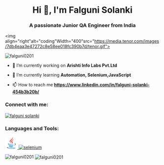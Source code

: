 <h1 align="center">Hi 👋, I'm Falguni Solanki</h1>
<h3 align="center">A passionate Junior QA Engineer from India</h3>

<img align="right"alt="coding"Width="400"src="https://media.tenor.com/images/7db4eaa3e47272c8e58ee018fc390b7d/tenor.gif">

<p align="left"> <img src="https://komarev.com/ghpvc/?username=falguni0201&label=Profile%20views&color=0e75b6&style=flat" alt="falguni0201" /> </p>

- 🔭 I’m currently working on **Arishti Info Labs Pvt.Ltd**

- 🌱 I’m currently learning **Automation, Selenium,JavaScript**

- 📫 How to reach me **https://www.linkedin.com/in/falguni-solanki-454b3b20b/**

<h3 align="left">Connect with me:</h3>
<p align="left">
<a href="https://linkedin.com/in/falguni solanki" target="blank"><img align="center" src="https://raw.githubusercontent.com/rahuldkjain/github-profile-readme-generator/master/src/images/icons/Social/linked-in-alt.svg" alt="falguni solanki" height="30" width="40" /></a>
</p>

<h3 align="left">Languages and Tools:</h3>
<p align="left"> <a href="https://www.java.com" target="_blank" rel="noreferrer"> <img src="https://raw.githubusercontent.com/devicons/devicon/master/icons/java/java-original.svg" alt="java" width="40" height="40"/> </a> <a href="https://www.selenium.dev" target="_blank" rel="noreferrer"> <img src="https://raw.githubusercontent.com/detain/svg-logos/780f25886640cef088af994181646db2f6b1a3f8/svg/selenium-logo.svg" alt="selenium" width="40" height="40"/> </a> </p>

<p><img align="left" src="https://github-readme-stats.vercel.app/api/top-langs?username=falguni0201&show_icons=true&locale=en&layout=compact" alt="falguni0201" /></p>

<p>&nbsp;<img align="center" src="https://github-readme-stats.vercel.app/api?username=falguni0201&show_icons=true&locale=en" alt="falguni0201" /></p>


